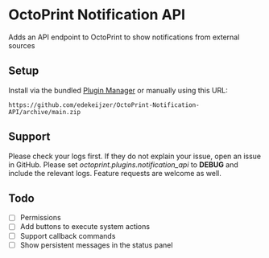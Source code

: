 # OctoPrint Notification API
Adds an API endpoint to OctoPrint to show notifications from external sources

## Setup
Install via the bundled [Plugin Manager](https://docs.octoprint.org/en/master/bundledplugins/pluginmanager.html)
or manually using this URL:

    https://github.com/edekeijzer/OctoPrint-Notification-API/archive/main.zip

## Support
Please check your logs first. If they do not explain your issue, open an issue in GitHub. Please set *octoprint.plugins.notification_api* to **DEBUG** and include the relevant logs. Feature requests are welcome as well.

## Todo
- [ ] Permissions
- [ ] Add buttons to execute system actions
- [ ] Support callback commands
- [ ] Show persistent messages in the status panel